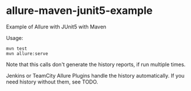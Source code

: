 # allure-maven-junit5-example
Example of Allure with JUnit5 with Maven

Usage:
```
mvn test  
mvn allure:serve 

```

Note that this calls don't generate the history reports, if run multiple times.

Jenkins or TeamCity Allure Plugins handle the history automatically. If you need history without them, see TODO.
